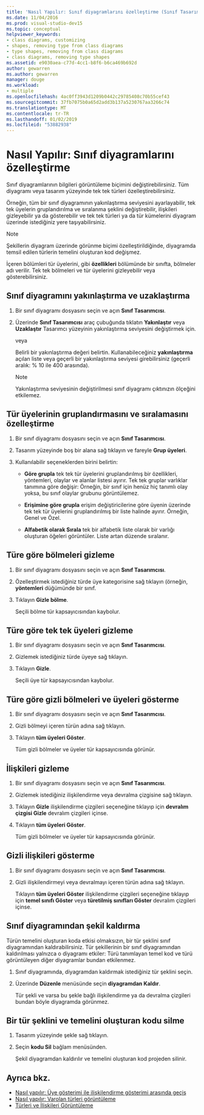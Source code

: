 ```yaml
---
title: 'Nasıl Yapılır: Sınıf diyagramlarını özelleştirme (Sınıf Tasarımcısı)'
ms.date: 11/04/2016
ms.prod: visual-studio-dev15
ms.topic: conceptual
helpviewer_keywords:
- class diagrams, customizing
- shapes, removing type from class diagrams
- type shapes, removing from class diagrams
- class diagrams, removing type shapes
ms.assetid: e9030aea-c77d-4cc1-b8f6-b6ca469b692d
author: gewarren
ms.author: gewarren
manager: douge
ms.workload:
- multiple
ms.openlocfilehash: 4ac0ff3943d1209b0442c29785408c70b55cef43
ms.sourcegitcommit: 37fb7075b0a65d2add3b137a5230767aa3266c74
ms.translationtype: MT
ms.contentlocale: tr-TR
ms.lasthandoff: 01/02/2019
ms.locfileid: "53882938"
---
```

# <a name="how-to-customize-class-diagrams"></a>Nasıl Yapılır: Sınıf diyagramlarını özelleştirme

Sınıf diyagramlarının bilgileri görüntüleme biçimini değiştirebilirsiniz. Tüm diyagramı veya tasarım yüzeyinde tek tek türleri özelleştirebilirsiniz.

Örneğin, tüm bir sınıf diyagramının yakınlaştırma seviyesini ayarlayabilir, tek tek üyelerin gruplandırılma ve sıralanma şeklini değiştirebilir, ilişkileri gizleyebilir ya da gösterebilir ve tek tek türleri ya da tür kümelerini diyagram üzerinde istediğiniz yere taşıyabilirsiniz.

> [!NOTE]
> Şekillerin diyagram üzerinde görünme biçimi özelleştirildiğinde, diyagramda temsil edilen türlerin temelini oluşturan kod değişmez.

İçeren bölümleri tür üyelerini, gibi **özellikleri** bölümünde bir sınıfta, bölmeler adı verilir. Tek tek bölmeleri ve tür üyelerini gizleyebilir veya gösterebilirsiniz.

## <a name="zoom-in-and-out-of-the-class-diagram"></a>Sınıf diyagramını yakınlaştırma ve uzaklaştırma

1. Bir sınıf diyagramı dosyasını seçin ve açın **Sınıf Tasarımcısı**.

2. Üzerinde **Sınıf Tasarımcısı** araç çubuğunda tıklatın **Yakınlaştır** veya **Uzaklaştır** Tasarımcı yüzeyinin yakınlaştırma seviyesini değiştirmek için.

     veya

     Belirli bir yakınlaştırma değeri belirtin. Kullanabileceğiniz **yakınlaştırma** açılan liste veya geçerli bir yakınlaştırma seviyesi girebilirsiniz (geçerli aralık: % 10 ile 400 arasında).

    > [!NOTE]
    > Yakınlaştırma seviyesinin değiştirilmesi sınıf diyagramı çıktınızın ölçeğini etkilemez.

## <a name="customize-grouping-and-sorting-of-type-members"></a>Tür üyelerinin gruplandırmasını ve sıralamasını özelleştirme

1. Bir sınıf diyagramı dosyasını seçin ve açın **Sınıf Tasarımcısı**.

2. Tasarım yüzeyinde boş bir alana sağ tıklayın ve fareyle **Grup üyeleri**.

3. Kullanılabilir seçeneklerden birini belirtin:

    - **Göre grupla** tek tek tür üyelerini gruplandırılmış bir özellikleri, yöntemleri, olaylar ve alanlar listesi ayırır. Tek tek gruplar varlıklar tanımına göre değişir: Örneğin, bir sınıf için henüz hiç tanımlı olay yoksa, bu sınıf olaylar grubunu görüntülemez.

    - **Erişimine göre grupla** erişim değiştiricilerine göre üyenin üzerinde tek tek tür üyelerini gruplandırılmış bir liste halinde ayırır. Örneğin, Genel ve Özel.

    - **Alfabetik olarak Sırala** tek bir alfabetik liste olarak bir varlığı oluşturan öğeleri görüntüler. Liste artan düzende sıralanır.

## <a name="hide-compartments-on-a-type"></a>Türe göre bölmeleri gizleme

1. Bir sınıf diyagramı dosyasını seçin ve açın **Sınıf Tasarımcısı**.

2. Özelleştirmek istediğiniz türde üye kategorisine sağ tıklayın (örneğin, **yöntemleri** düğümünde bir sınıf.

3. Tıklayın **Gizle bölme**.

     Seçili bölme tür kapsayıcısından kaybolur.

## <a name="hide-individual-members-on-a-type"></a>Türe göre tek tek üyeleri gizleme

1. Bir sınıf diyagramı dosyasını seçin ve açın **Sınıf Tasarımcısı**.

2. Gizlemek istediğiniz türde üyeye sağ tıklayın.

3. Tıklayın **Gizle**.

     Seçili üye tür kapsayıcısından kaybolur.

## <a name="show-hidden-compartments-and-members-on-a-type"></a>Türe göre gizli bölmeleri ve üyeleri gösterme

1. Bir sınıf diyagramı dosyasını seçin ve açın **Sınıf Tasarımcısı**.

2. Gizli bölmeyi içeren türün adına sağ tıklayın.

3. Tıklayın **tüm üyeleri Göster**.

     Tüm gizli bölmeler ve üyeler tür kapsayıcısında görünür.

## <a name="hide-relationships"></a>İlişkileri gizleme

1. Bir sınıf diyagramı dosyasını seçin ve açın **Sınıf Tasarımcısı**.

2. Gizlemek istediğiniz ilişkilendirme veya devralma çizgisine sağ tıklayın.

3. Tıklayın **Gizle** ilişkilendirme çizgileri seçeneğine tıklayıp için **devralım çizgisi Gizle** devralım çizgileri içinse.

4. Tıklayın **tüm üyeleri Göster**.

     Tüm gizli bölmeler ve üyeler tür kapsayıcısında görünür.

## <a name="show-hidden-relationships"></a>Gizli ilişkileri gösterme

1. Bir sınıf diyagramı dosyasını seçin ve açın **Sınıf Tasarımcısı**.

2. Gizli ilişkilendirmeyi veya devralmayı içeren türün adına sağ tıklayın.

   Tıklayın **tüm üyeleri Göster** ilişkilendirme çizgileri seçeneğine tıklayıp için **temel sınıfı Göster** veya **türetilmiş sınıfları Göster** devralım çizgileri içinse.

## <a name="remove-a-shape-from-a-class-diagram"></a>Sınıf diyagramından şekil kaldırma
Türün temelini oluşturan koda etkisi olmaksızın, bir tür şeklini sınıf diyagramından kaldırabilirsiniz. Tür şekillerinin bir sınıf diyagramından kaldırılması yalnızca o diyagramı etkiler: Türü tanımlayan temel kod ve türü görüntüleyen diğer diyagramlar bundan etkilenmez.

1. Sınıf diyagramında, diyagramdan kaldırmak istediğiniz tür şeklini seçin.

2. Üzerinde **Düzenle** menüsünde seçin **diyagramdan Kaldır**.

     Tür şekli ve varsa bu şekle bağlı ilişkilendirme ya da devralma çizgileri bundan böyle diyagramda görünmez.

## <a name="delete-a-type-shape-and-its-underlying-code"></a>Bir tür şeklini ve temelini oluşturan kodu silme

1. Tasarım yüzeyinde şekle sağ tıklayın.

2. Seçin **kodu Sil** bağlam menüsünden.

     Şekil diyagramdan kaldırılır ve temelini oluşturan kod projeden silinir.

## <a name="see-also"></a>Ayrıca bkz.

- [Nasıl yapılır: Üye gösterimi ile ilişkilendirme gösterimi arasında geçiş](how-to-change-between-member-notation-and-association-notation.md)
- [Nasıl yapılır: Varolan türleri görüntüleme](how-to-view-existing-types.md)
- [Türleri ve İlişkileri Görüntüleme](designing-and-viewing-classes-and-types.md)